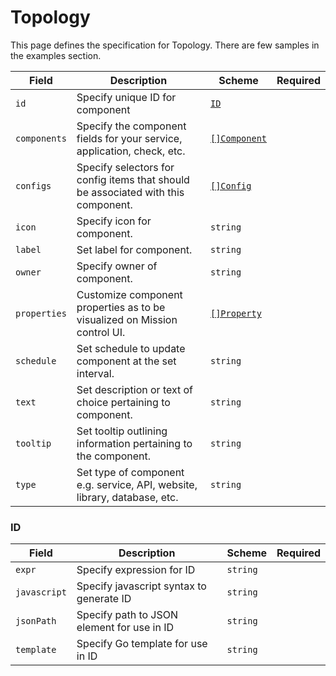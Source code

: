 # Topology

This page defines the specification for Topology. There are few samples in the examples section.

| Field        | Description                                                                       | Scheme                                                 | Required |
| ------------ | --------------------------------------------------------------------------------- | ------------------------------------------------------ | -------- |
| `id`         | Specify unique ID for component                                                   | [`ID`](#id)                                            |          |
| `components` | Specify the component fields for your service, application, check, etc.           | [`[]Component`](../references/components.md#component) |          |
| `configs`    | Specify selectors for config items that should be associated with this component. | [`[]Config`](./config.md#config)                       |          |
| `icon`       | Specify icon for component.                                                       | `string`                                               |          |
| `label`      | Set label for component.                                                          | `string`                                               |          |
| `owner`      | Specify owner of component.                                                       | `string`                                               |          |
| `properties` | Customize component properties as to be visualized on Mission control UI.         | [`[]Property`](./properties)                           |          |
| `schedule`   | Set schedule to update component at the set interval.                             | `string`                                               |          |
| `text`       | Set description or text of choice pertaining to component.                        | `string`                                               |          |
| `tooltip`    | Set tooltip outlining information pertaining to the component.                    | `string`                                               |          |
| `type`       | Set type of component e.g. service, API, website, library, database, etc.         | `string`                                               |          |

### ID

| Field        | Description                                | Scheme   | Required |
| ------------ | ------------------------------------------ | -------- | -------- |
| `expr`       | Specify expression for ID                  | `string` |          |
| `javascript` | Specify javascript syntax to generate ID   | `string` |          |
| `jsonPath`   | Specify path to JSON element for use in ID | `string` |          |
| `template`   | Specify Go template for use in ID          | `string` |          |
